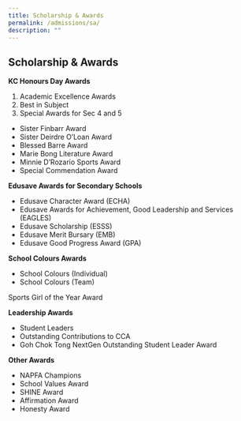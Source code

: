 ```yaml
---
title: Scholarship & Awards
permalink: /admissions/sa/
description: ""
---
```

## Scholarship & Awards

**KC Honours Day Awards**

1.  Academic Excellence Awards
2.  Best in Subject
3.  Special Awards for Sec 4 and 5

*   Sister Finbarr Award
*   Sister Deirdre O’Loan Award
*   Blessed Barre Award
*   Marie Bong Literature Award
*   Minnie D’Rozario Sports Award
*   Special Commendation Award

**Edusave Awards for Secondary Schools**

*   Edusave Character Award (ECHA)
*   Edusave Awards for Achievement, Good Leadership and Services (EAGLES)
*   Edusave Scholarship (ESSS)
*   Edusave Merit Bursary (EMB)
*   Edusave Good Progress Award (GPA)

**School Colours Awards**

*   School Colours (Individual)
*   School Colours (Team)

Sports Girl of the Year Award

**Leadership Awards**

*   Student Leaders
*   Outstanding Contributions to CCA
*   Goh Chok Tong NextGen Outstanding Student Leader Award

**Other Awards**

*   NAPFA Champions
*   School Values Award
*   SHINE Award
*   Affirmation Award
*   Honesty Award